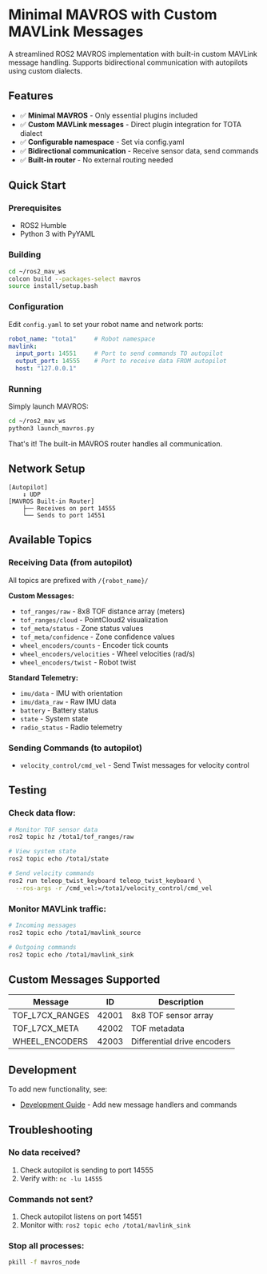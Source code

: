 # Minimal MAVROS with Custom MAVLink Messages

A streamlined ROS2 MAVROS implementation with built-in custom MAVLink message handling. Supports bidirectional communication with autopilots using custom dialects.

## Features

- ✅ **Minimal MAVROS** - Only essential plugins included
- ✅ **Custom MAVLink messages** - Direct plugin integration for TOTA dialect
- ✅ **Configurable namespace** - Set via config.yaml
- ✅ **Bidirectional communication** - Receive sensor data, send commands
- ✅ **Built-in router** - No external routing needed

## Quick Start

### Prerequisites
- ROS2 Humble
- Python 3 with PyYAML

### Building
```bash
cd ~/ros2_mav_ws
colcon build --packages-select mavros
source install/setup.bash
```

### Configuration

Edit `config.yaml` to set your robot name and network ports:
```yaml
robot_name: "tota1"     # Robot namespace
mavlink:
  input_port: 14551     # Port to send commands TO autopilot
  output_port: 14555    # Port to receive data FROM autopilot
  host: "127.0.0.1"
```

### Running

Simply launch MAVROS:
```bash
cd ~/ros2_mav_ws
python3 launch_mavros.py
```

That's it! The built-in MAVROS router handles all communication.

## Network Setup

```
[Autopilot]
    ↕ UDP
[MAVROS Built-in Router]
    ├── Receives on port 14555
    └── Sends to port 14551
```

## Available Topics

### Receiving Data (from autopilot)
All topics are prefixed with `/{robot_name}/`

**Custom Messages:**
- `tof_ranges/raw` - 8x8 TOF distance array (meters)
- `tof_ranges/cloud` - PointCloud2 visualization
- `tof_meta/status` - Zone status values
- `tof_meta/confidence` - Zone confidence values
- `wheel_encoders/counts` - Encoder tick counts
- `wheel_encoders/velocities` - Wheel velocities (rad/s)
- `wheel_encoders/twist` - Robot twist

**Standard Telemetry:**
- `imu/data` - IMU with orientation
- `imu/data_raw` - Raw IMU data
- `battery` - Battery status
- `state` - System state
- `radio_status` - Radio telemetry

### Sending Commands (to autopilot)
- `velocity_control/cmd_vel` - Send Twist messages for velocity control

## Testing

### Check data flow:
```bash
# Monitor TOF sensor data
ros2 topic hz /tota1/tof_ranges/raw

# View system state
ros2 topic echo /tota1/state

# Send velocity commands
ros2 run teleop_twist_keyboard teleop_twist_keyboard \
  --ros-args -r /cmd_vel:=/tota1/velocity_control/cmd_vel
```

### Monitor MAVLink traffic:
```bash
# Incoming messages
ros2 topic echo /tota1/mavlink_source

# Outgoing commands
ros2 topic echo /tota1/mavlink_sink
```

## Custom Messages Supported

| Message | ID | Description |
|---------|-----|-------------|
| TOF_L7CX_RANGES | 42001 | 8x8 TOF sensor array |
| TOF_L7CX_META | 42002 | TOF metadata |
| WHEEL_ENCODERS | 42003 | Differential drive encoders |

## Development

To add new functionality, see:
- [Development Guide](docs/dev_guide.md) - Add new message handlers and commands

## Troubleshooting

### No data received?
1. Check autopilot is sending to port 14555
2. Verify with: `nc -lu 14555`

### Commands not sent?
1. Check autopilot listens on port 14551
2. Monitor with: `ros2 topic echo /tota1/mavlink_sink`

### Stop all processes:
```bash
pkill -f mavros_node
```